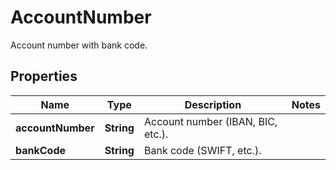 

# AccountNumber

Account number with bank code.

## Properties

| Name | Type | Description | Notes |
|------------ | ------------- | ------------- | -------------|
|**accountNumber** | **String** | Account number (IBAN, BIC, etc.). |  |
|**bankCode** | **String** | Bank code (SWIFT, etc.). |  |



